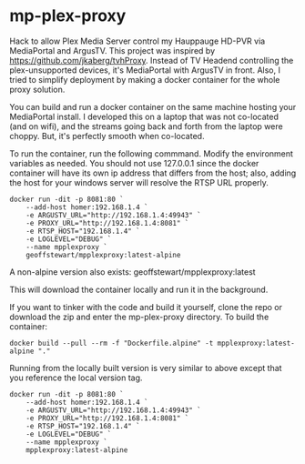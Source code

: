 # mp-plex-proxy
Hack to allow Plex Media Server control my Hauppauge HD-PVR via MediaPortal and ArgusTV. This project was inspired by https://github.com/jkaberg/tvhProxy.  Instead of TV Headend controlling the plex-unsupported devices, it's MediaPortal with ArgusTV in front. Also, I tried to simplify deployment by making a docker container for the whole proxy solution.

You can build and run a docker container on the same machine hosting your MediaPortal install. I developed this on a laptop that was not co-located (and on wifi), and the streams going back and forth from the laptop were choppy. But, it's perfectly smooth when co-located.

To run the container, run the following commmand. Modify the environment variables as needed. You should not use 127.0.0.1 since the docker container will have its own ip address that differs from the host; also, adding the host for your windows server will resolve the RTSP URL properly.
```
docker run -dit -p 8081:80 `
    --add-host homer:192.168.1.4 `
    -e ARGUSTV_URL="http://192.168.1.4:49943" `
    -e PROXY_URL="http://192.168.1.4:8081" `
    -e RTSP_HOST="192.168.1.4" `
    -e LOGLEVEL="DEBUG" `
    --name mpplexproxy `
    geoffstewart/mpplexproxy:latest-alpine
```

A non-alpine version also exists: geoffstewart/mpplexproxy:latest

This will download the container locally and run it in the background.

If you want to tinker with the code and build it yourself, clone the repo or download the zip and enter the mp-plex-proxy directory. To build the container:
```
docker build --pull --rm -f "Dockerfile.alpine" -t mpplexproxy:latest-alpine "."
```

Running from the locally built version is very similar to above except that you reference the local version tag.
```
docker run -dit -p 8081:80 `
    --add-host homer:192.168.1.4 `
    -e ARGUSTV_URL="http://192.168.1.4:49943" `
    -e PROXY_URL="http://192.168.1.4:8081" `
    -e RTSP_HOST="192.168.1.4" `
    -e LOGLEVEL="DEBUG" `
    --name mpplexproxy `
    mpplexproxy:latest-alpine
```

